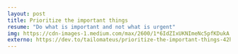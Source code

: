 ```yaml
---
layout: post
title: Prioritize the important things
resume: "Do what is important and not what is urgent"
img: https://cdn-images-1.medium.com/max/2600/1*6IdZIxUKNImeNc5pfKDukA.jpeg
externo: https://dev.to/tailomateus/prioritize-the-important-things-42h7
---
```

